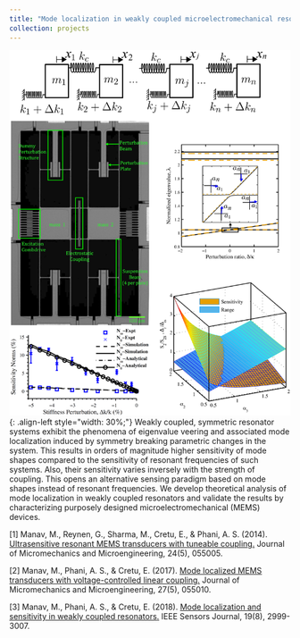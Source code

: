 ```yaml
---
title: "Mode localization in weakly coupled microelectromechanical resonators"
collection: projects
---
```


![styled-image](/images/modeLocalizedSensing.png){: .align-left style="width: 30%;"} Weakly coupled, symmetric resonator systems exhibit the phenomena of eigenvalue veering and associated mode localization induced by symmetry breaking parametric changes in the system. This results in orders of magnitude higher sensitivity of mode shapes compared to the sensitivity of resonant frequencies of such systems. Also, their sensitivity varies inversely with the strength of coupling. This opens an alternative sensing paradigm based on mode shapes instead of resonant frequencies. We develop theoretical analysis of mode localization in weakly coupled resonators and validate the results by characterizing purposely designed microelectromechanical (MEMS) devices.

[1] Manav, M., Reynen, G., Sharma, M., Cretu, E., & Phani, A. S. (2014). <u><a href="https://iopscience.iop.org/article/10.1088/0960-1317/24/5/055005/meta?casa_token=8gblmHlpWl0AAAAA:W-OuRxyWymVDNTVEqWb-iwI2J5cGKeZbWxDXJTSiR9EVjGmdd45mu_t9DiIh6qxQ8Yd0Mp6096RnkPLqzbCWj9Pf5R8">Ultrasensitive resonant MEMS transducers with tuneable coupling</a>.</u> Journal of Micromechanics and Microengineering, 24(5), 055005.

[2] Manav, M., Phani, A. S., & Cretu, E. (2017). <u><a href="https://iopscience.iop.org/article/10.1088/1361-6439/aa6652/meta?casa_token=kFdsi5WLP0EAAAAA:ZveKLSWkzsYbm6YS5zl61ulvrcAf48og-R9QQg_cPNiwakanOKpBe2b8DRPW8iMsWavHgyhbLCMnJpWGXxCBmsFHP1E">Mode localized MEMS transducers with voltage-controlled linear coupling</a>.</u> Journal of Micromechanics and Microengineering, 27(5), 055010.

[3] Manav, M., Phani, A. S., & Cretu, E. (2018). <u><a href="https://ieeexplore.ieee.org/abstract/document/8588308?casa_token=1QEEqy1goCEAAAAA:tEEObTJDQksnz_reKMkqXIwdDK2jJ3XmXciUiAj5kZMkvB_WnQTmfvQsVgTDj7fPnPMANfR4Ig">Mode localization and sensitivity in weakly coupled resonators</a>.</u> IEEE Sensors Journal, 19(8), 2999-3007.